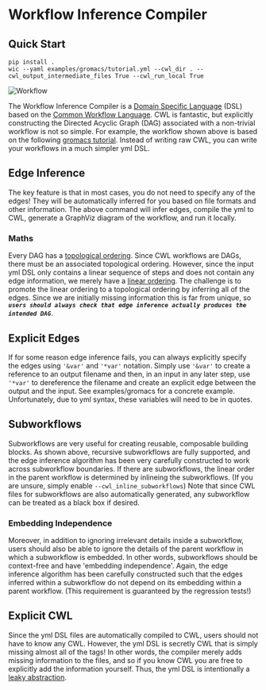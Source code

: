 # Workflow Inference Compiler

## Quick Start
```
pip install .
wic --yaml examples/gromacs/tutorial.yml --cwl_dir . --cwl_output_intermediate_files True --cwl_run_local True
```

![Workflow](examples/gromacs/tutorial.yml.gv.png)

The Workflow Inference Compiler is a [Domain Specific Language](https://en.wikipedia.org/wiki/Domain-specific_language) (DSL) based on the [Common Workflow Language](https://www.commonwl.org). CWL is fantastic, but explicitly constructing the Directed Acyclic Graph (DAG) associated with a non-trivial workflow is not so simple. For example, the workflow shown above is based on the following [gromacs tutorial](http://mmb.irbbarcelona.org/webdev/slim/biobb/public/availability/tutorials/cwl). Instead of writing raw CWL, you can write your workflows in a much simpler yml DSL.

## Edge Inference

The key feature is that in most cases, you do not need to specify any of the edges! They will be automatically inferred for you based on file formats and other information. The above command will infer edges, compile the yml to CWL, generate a GraphViz diagram of the workflow, and run it locally.

### Maths

Every DAG has a [topological ordering](https://en.wikipedia.org/wiki/Topological_sorting). Since CWL workflows are DAGs, there must be an associated topological ordering. However, since the input yml DSL only contains a linear sequence of steps and does not contain any edge information, we merely have a [linear ordering](https://en.wikipedia.org/wiki/Total_order). The challenge is to promote the linear ordering to a topological ordering by inferring all of the edges. Since we are initially missing information this is far from unique, so ***`users should always check that edge inference actually produces the intended DAG`***.

## Explicit Edges

If for some reason edge inference fails, you can always explicitly specify the edges using `'&var'` and `'*var'` notation. Simply use `'&var'` to create a reference to an output filename and then, in an input in any later step, use `'*var'` to dereference the filename and create an explicit edge between the output and the input. See examples/gromacs for a concrete example. Unfortunately, due to yml syntax, these variables will need to be in quotes.

## Subworkflows

Subworkflows are very useful for creating reusable, composable building blocks. As shown above, recursive subworkflows are fully supported, and the edge inference algorithm has been very carefully constructed to work across subworkflow boundaries. If there are subworkflows, the linear order in the parent workflow is determined by inlineing the subworkflows. (If you are unsure, simply enable `--cwl_inline_subworkflows`) Note that since CWL files for subworkflows are also automatically generated, any subworkflow can be treated as a black box if desired.

### Embedding Independence
Moreover, in addition to ignoring irrelevant details inside a subworkflow, users should also be able to ignore the details of the parent workflow in which a subworkflow is embedded. In other words, subworkflows should be context-free and have 'embedding independence'. Again, the edge inference algorithm has been carefully constructed such that the edges inferred within a subworkflow do not depend on its embedding within a parent workflow. (This requirement is guaranteed by the regression tests!)

## Explicit CWL

Since the yml DSL files are automatically compiled to CWL, users should not have to know any CWL. However, the yml DSL is secretly CWL that is simply missing almost all of the tags! In other words, the compiler merely adds missing information to the files, and so if you know CWL you are free to explicitly add the information yourself. Thus, the yml DSL is intentionally a [leaky abstraction](https://en.wikipedia.org/wiki/Leaky_abstraction).